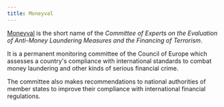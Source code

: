 ```yaml
---
title: Moneyval
---
```


[Moneyval](https://www.coe.int/en/web/moneyval) is the short name of the *Committee of Experts on the Evaluation of Anti-Money Laundering Measures and the Financing of Terrorism*.

It is a permanent monitoring committee of the Council of Europe which assesses a country's compliance with international standards to combat money laundering and other kinds of serious financial crime.

The committee also makes recommendations to national authorities of member states to improve their compliance with international financial regulations.
